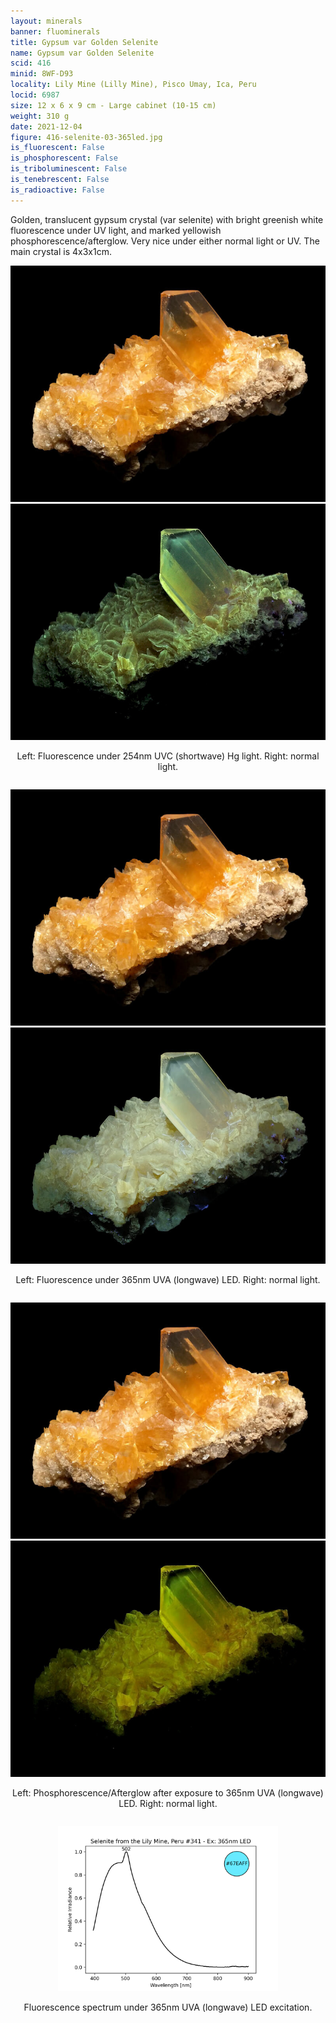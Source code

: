 ```yaml
---
layout: minerals
banner: fluominerals
title: Gypsum var Golden Selenite
name: Gypsum var Golden Selenite
scid: 416
minid: 8WF-D93
locality: Lily Mine (Lilly Mine), Pisco Umay, Ica, Peru
locid: 6987
size: 12 x 6 x 9 cm - Large cabinet (10-15 cm)
weight: 310 g
date: 2021-12-04
figure: 416-selenite-03-365led.jpg
is_fluorescent: False
is_phosphorescent: False
is_triboluminescent: False
is_tenebrescent: False
is_radioactive: False
---
```

Golden, translucent gypsum crystal (var selenite) with bright greenish white fluorescence under UV light, and marked yellowish phosphorescence/afterglow. Very nice under either normal light or UV. The main crystal is 4x3x1cm.

<figure style='text-align:center; margin:0 auto; width:100%;'>
 <div class='image-slider'>
  <img src='/img/minerals/416-selenite-01-visible.jpg'>
  <div class='image-slider-image'>
   <img src='/img/minerals/416-selenite-02-254hg.jpg'>
   <div class='image-slider-dot'></div>
  </div>
 </div>
 <figcaption style='padding:1em 0 2em'>Left: Fluorescence under 254nm UVC (shortwave) Hg light. Right: normal light.</figcaption>
</figure>

<figure style='text-align:center; margin:0 auto; width:100%;'>
 <div class='image-slider'>
  <img src='/img/minerals/416-selenite-01-visible.jpg'>
  <div class='image-slider-image'>
   <img src='/img/minerals/416-selenite-03-365led.jpg'>
   <div class='image-slider-dot'></div>
  </div>
 </div>
 <figcaption style='padding:1em 0 2em'>Left: Fluorescence under 365nm UVA (longwave) LED. Right: normal light.</figcaption>
</figure>

<figure style='text-align:center; margin:0 auto; width:100%;'>
 <div class='image-slider'>
  <img src='/img/minerals/416-selenite-01-visible.jpg'>
  <div class='image-slider-image'>
   <img src='/img/minerals/416-selenite-05-365led-ph.jpg'>
   <div class='image-slider-dot'></div>
  </div>
 </div>
 <figcaption style='padding:1em 0 2em'>Left: Phosphorescence/Afterglow after exposure to 365nm UVA (longwave) LED. Right: normal light.</figcaption>
</figure>

<figure style='text-align:center; margin:0 auto; width:100%'>
 <img width='70%' src='/img/spectra/416-selenite-365led.png'>
 <figcaption style='padding:1em 0 2em'>Fluorescence spectrum under 365nm UVA (longwave) LED excitation.</figcaption>
</figure>

